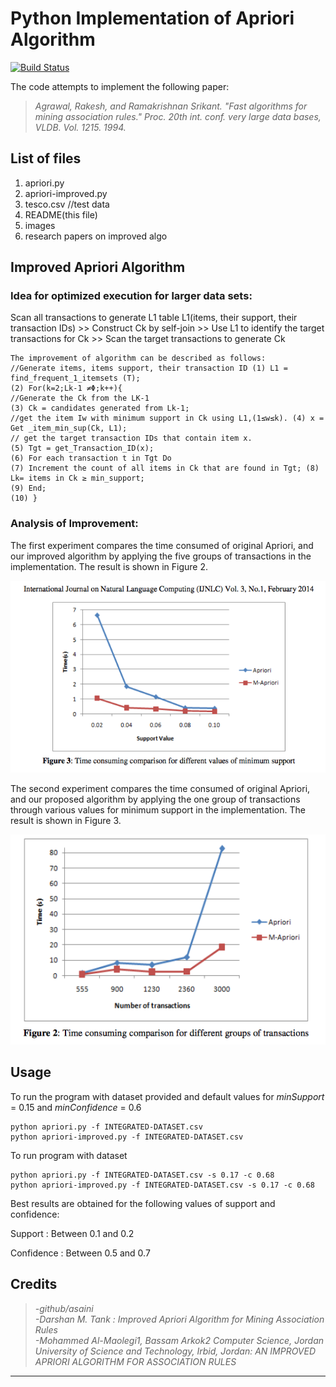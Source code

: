 Python Implementation of Apriori Algorithm
==========================================

[![Build Status](https://travis-ci.org/asaini/Apriori.svg?branch=master)](https://travis-ci.org/asaini/Apriori)

The code attempts to implement the following paper:

> *Agrawal, Rakesh, and Ramakrishnan Srikant. "Fast algorithms for mining association rules." Proc. 20th int. conf. very large data bases, VLDB. Vol. 1215. 1994.*

List of files
-------------
1. apriori.py
2. apriori-improved.py
3. tesco.csv //test data
4. README(this file)
5. images
6. research papers on improved algo

Improved Apriori Algorithm
-------------

### Idea for optimized execution for larger data sets: 

Scan all transactions to generate L1 table L1(items, their support, their transaction IDs) >> Construct Ck by self-join >> Use L1 to identify the target transactions for Ck >> Scan the target transactions to generate Ck

```
The improvement of algorithm can be described as follows:  
//Generate items, items support, their transaction ID (1) L1 = find_frequent_1_itemsets (T);  
(2) For(k=2;Lk-1 ≠Φ;k++){  
//Generate the Ck from the LK-1  
(3) Ck = candidates generated from Lk-1;  
//get the item Iw with minimum support in Ck using L1,(1≤w≤k). (4) x = Get _item_min_sup(Ck, L1);  
// get the target transaction IDs that contain item x.  
(5) Tgt = get_Transaction_ID(x);  
(6) For each transaction t in Tgt Do  
(7) Increment the count of all items in Ck that are found in Tgt; (8) Lk= items in Ck ≥ min_support;  
(9) End;  
(10) }
```

### Analysis of Improvement:

The first experiment compares the time consumed of original Apriori, and our improved algorithm by applying the five groups of transactions in the implementation. The result is shown in Figure 2.  

![alt tag](/images/graph1.png?raw=true "Optional Title")  

The second experiment compares the time consumed of original Apriori, and our proposed algorithm by applying the one group of transactions through various values for minimum support in the implementation. The result is shown in Figure 3.  

  ![alt tag](/images/graph2.png?raw=true "Optional Title")  

Usage
-----
To run the program with dataset provided and default values for *minSupport* = 0.15 and *minConfidence* = 0.6

    python apriori.py -f INTEGRATED-DATASET.csv
    python apriori-improved.py -f INTEGRATED-DATASET.csv

To run program with dataset  

    python apriori.py -f INTEGRATED-DATASET.csv -s 0.17 -c 0.68
    python apriori-improved.py -f INTEGRATED-DATASET.csv -s 0.17 -c 0.68

Best results are obtained for the following values of support and confidence:  

Support     : Between 0.1 and 0.2  

Confidence  : Between 0.5 and 0.7

Credits
-------
> *-github/asaini  
-Darshan M. Tank : Improved Apriori Algorithm for Mining Association Rules  
-Mohammed Al-Maolegi1, Bassam Arkok2 Computer Science, Jordan University of Science and Technology, Irbid, Jordan: AN IMPROVED APRIORI ALGORITHM FOR ASSOCIATION RULES*


-------
